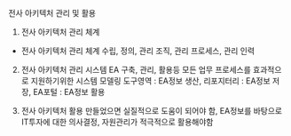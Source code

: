전사 아키텍처 관리 및 활용
1. 전사 아키텍처 관리 체계
- 전사 아키텍처 관리 체계
수립, 정의, 관리 조직, 관리 프로세스, 관리 인력

2. 전사 아키텍처 관리 시스템
EA 구축, 관리, 활용등 모든 업무 프로세스를 효과적으로 지원하기위한 시스템
모델링 도구영역 : EA정보 생산, 리포지터리 : EA정보 저장, EA포털 : EA정보 활용

3. 전사 아키텍처 활용
만들었으면 실질적으로 도움이 되어야 함, EA정보를 바탕으로 IT투자에 대한 의사결정, 자원관리가 적극적으로 활용해야함

